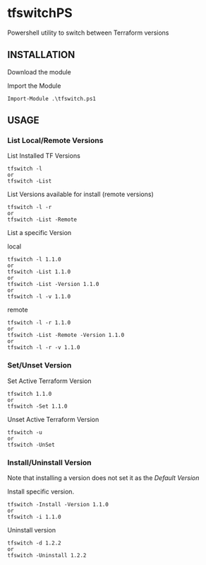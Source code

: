 # tfswitchPS

Powershell utility to switch between Terraform versions

## INSTALLATION
Download the module

Import the Module

    Import-Module .\tfswitch.ps1

## USAGE

### List Local/Remote Versions

List Installed TF Versions

    tfswitch -l
    or
    tfswitch -List

List Versions available for install (remote versions)

    tfswitch -l -r
    or
    tfswitch -List -Remote

List a specific Version

local

    tfswitch -l 1.1.0
    or
    tfswitch -List 1.1.0
    or
    tfswitch -List -Version 1.1.0
    or
    tfswitch -l -v 1.1.0

remote

    tfswitch -l -r 1.1.0
    or
    tfswitch -List -Remote -Version 1.1.0
    or
    tfswitch -l -r -v 1.1.0

### Set/Unset Version

Set Active Terraform Version

    tfswitch 1.1.0
    or
    tfswitch -Set 1.1.0

Unset Active Terraform Version

    tfswitch -u
    or
    tfswitch -UnSet

### Install/Uninstall Version

Note that installing a version does not set it as the *Default Version*

Install specific version.

    tfswitch -Install -Version 1.1.0
    or
    tfswitch -i 1.1.0

Uninstall version

    tfswitch -d 1.2.2
    or
    tfswitch -Uninstall 1.2.2